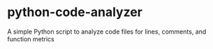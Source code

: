 # python-code-analyzer
A simple Python script to analyze code files for lines, comments, and function metrics
